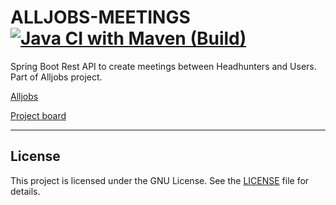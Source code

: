 # ALLJOBS-MEETINGS [![Java CI with Maven (Build)](https://github.com/0jonjo/alljobs-meetings/actions/workflows/build.yaml/badge.svg?branch=main)](https://github.com/0jonjo/alljobs-meetings/actions/workflows/build.yaml)

Spring Boot Rest API to create meetings between Headhunters and Users. Part of Alljobs project.

[Alljobs](https://github.com/0jonjo/alljobs)

[Project board](https://github.com/users/0jonjo/projects/3)

---

## License

This project is licensed under the GNU License. See the [LICENSE](https://opensource.org/licenses/MIT) file for details.
